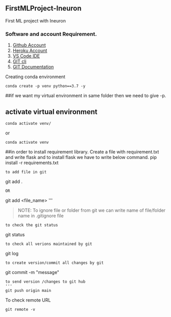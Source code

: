## FirstMLProject-Ineuron
First ML project with Ineuron
### Software and account Requirement.

1. [Github Account](https://github.com)
2. [Heroku Account](https://id.heroku.com/login)
3. [VS Code IDE](https://code.visualstudio.com/download)
4. [GIT cli](https://git-scm.com/download/mac)
5. [GIT Documentation](https://git-scm.com/docs/git)

Creating conda environment
``````
conda create -p venv python==3.7 -y
``````
##if we want my virtual environment in same folder then we need to give -p.
## activate virtual environment
```
conda activate venv/
```
or
```
conda activate venv
```
##in order to install requirement library. Create a file with requirement.txt and write flask and to install flask we have to write below command.
pip install -r requirements.txt
```
to add file in git
```
git add .
```
OR
```
git add <file_name>
'''
>NOTE: To ignore file or folder from git we can write name of file/folder name in .gitignore file
```
to check the git status
```
git status
```
to check all verions maintained by git
```
git log
```
to create version/commit all changes by git
```
git commit -m "message"

```
to send version /changes to git hub
'''
git push origin main
```
To check remote URL
```
git remote -v
```

